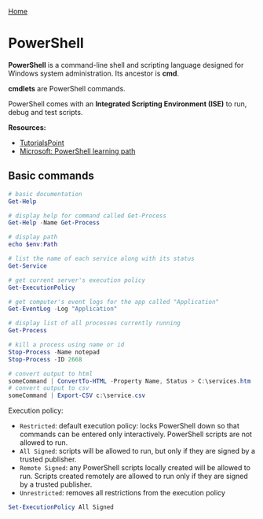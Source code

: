 [Home](../README.md)

# PowerShell

**PowerShell** is a command-line shell and scripting language designed for Windows system administration. Its ancestor is **cmd**.

**cmdlets** are PowerShell commands.

PowerShell comes with an **Integrated Scripting Environment (ISE)** to run, debug and test scripts.

**Resources:**
- [TutorialsPoint](https://www.tutorialspoint.com/powershell/index.htm)
- [Microsoft: PowerShell learning path](https://learn.microsoft.com/en-us/training/paths/powershell/)

## Basic commands

```powershell
# basic documentation
Get-Help

# display help for command called Get-Process
Get-Help -Name Get-Process

# display path
echo $env:Path

# list the name of each service along with its status
Get-Service

# get current server's execution policy
Get-ExecutionPolicy

# get computer's event logs for the app called "Application"
Get-EventLog -Log "Application"

# display list of all processes currently running
Get-Process

# kill a process using name or id
Stop-Process -Name notepad
Stop-Process -ID 2668

# convert output to html
someCommand | ConvertTo-HTML -Property Name, Status > C:\services.htm
# convert output to csv
someCommand | Export-CSV c:\service.csv
```

Execution policy:
- `Restricted`: default execution policy: locks PowerShell down so that commands can be entered only interactively. PowerShell scripts are not allowed to run.
- `All Signed`: scripts will be allowed to run, but only if they are signed by a trusted publisher.
- `Remote Signed`: any PowerShell scripts locally created will be allowed to run. Scripts created remotely are allowed to run only if they are signed by a trusted publisher.
- `Unrestricted`: removes all restrictions from the execution policy

```powershell
Set-ExecutionPolicy All Signed
```
